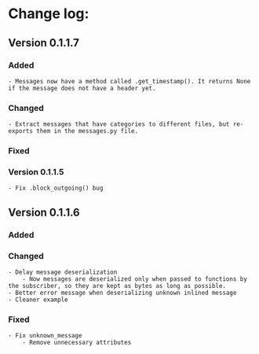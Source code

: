 # Change log:

## Version 0.1.1.7

### Added
    - Messages now have a method called .get_timestamp(). It returns None if the message does not have a header yet.

### Changed
    - Extract messages that have categories to different files, but re-exports them in the messages.py file.
    
### Fixed

### Version 0.1.1.5
    - Fix .block_outgoing() bug

## Version 0.1.1.6

### Added
    
### Changed
    - Delay message deserialization
        - Now messages are deserialized only when passed to functions by the subscriber, so they are kept as bytes as long as possible.
    - Better error message when deserializing unknown inlined message
    - Cleaner example
    
### Fixed
    - Fix unknown_message
        - Remove unnecessary attributes